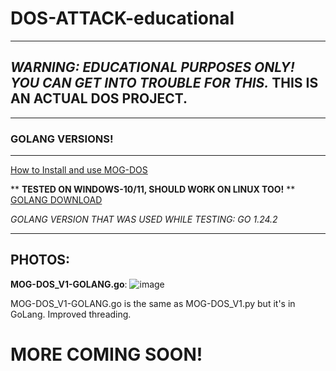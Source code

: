 # DOS-ATTACK-educational
---
## _WARNING: EDUCATIONAL PURPOSES ONLY! YOU CAN GET INTO TROUBLE FOR THIS._ THIS IS AN ACTUAL DOS PROJECT.
---
### GOLANG VERSIONS!
--- 

[How to Install and use MOG-DOS](https://github.com/MOG-Developing/DOS-ATTACK-educational/blob/main/HowToInstall.md)

** __TESTED ON WINDOWS-10/11, SHOULD WORK ON LINUX TOO!__ **
[GOLANG DOWNLOAD](https://go.dev/doc/install)

*GOLANG VERSION THAT WAS USED WHILE TESTING: GO 1.24.2*

---

## PHOTOS:

**MOG-DOS_V1-GOLANG.go**:
![image](https://github.com/user-attachments/assets/7cf494d5-a83d-4667-9b17-9aeb0aa9ffa7)

MOG-DOS_V1-GOLANG.go is the same as MOG-DOS_V1.py but it's in GoLang. Improved threading.

# MORE COMING SOON!
